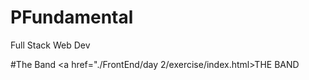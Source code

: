 # PFundamental
Full Stack Web Dev

#The Band 
<a href="./FrontEnd/day 2/exercise/index.html>THE BAND</a>
